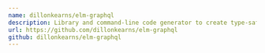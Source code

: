 ```yaml
---
name: dillonkearns/elm-graphql
description: Library and command-line code generator to create type-safe Elm code for a GraphQL endpoint.
url: https://github.com/dillonkearns/elm-graphql
github: dillonkearns/elm-graphql
---
```


